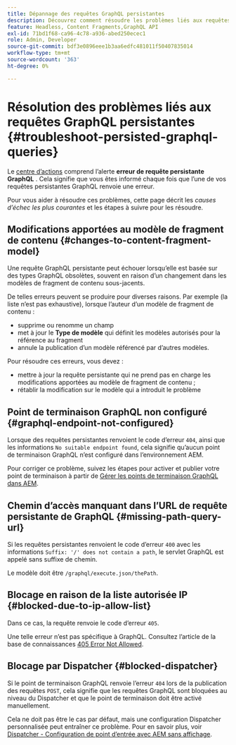 ```yaml
---
title: Dépannage des requêtes GraphQL persistantes
description: Découvrez comment résoudre les problèmes liés aux requêtes GraphQL persistantes dans Adobe Experience Manager as a Cloud Service.
feature: Headless, Content Fragments,GraphQL API
exl-id: 71bd1f68-ca96-4c78-a936-abed250ecec1
role: Admin, Developer
source-git-commit: bdf3e0896eee1b3aa6edfc481011f50407835014
workflow-type: tm+mt
source-wordcount: '363'
ht-degree: 0%

---
```


# Résolution des problèmes liés aux requêtes GraphQL persistantes {#troubleshoot-persisted-graphql-queries}

Le [centre d’actions](/help/operations/actions-center.md) comprend l’alerte **erreur de requête persistante GraphQL** . Cela signifie que vous êtes informé chaque fois que l’une de vos requêtes persistantes GraphQL renvoie une erreur.

Pour vous aider à résoudre ces problèmes, cette page décrit les *causes d’échec les plus courantes* et les étapes à suivre pour les résoudre.

## Modifications apportées au modèle de fragment de contenu {#changes-to-content-fragment-model}

Une requête GraphQL persistante peut échouer lorsqu’elle est basée sur des types GraphQL obsolètes, souvent en raison d’un changement dans les modèles de fragment de contenu sous-jacents.

De telles erreurs peuvent se produire pour diverses raisons. Par exemple (la liste n’est pas exhaustive), lorsque l’auteur d’un modèle de fragment de contenu :

* supprime ou renomme un champ
* met à jour le **Type de modèle** qui définit les modèles autorisés pour la référence au fragment
* annule la publication d’un modèle référencé par d’autres modèles.

Pour résoudre ces erreurs, vous devez :

* mettre à jour la requête persistante qui ne prend pas en charge les modifications apportées au modèle de fragment de contenu ;
* rétablir la modification sur le modèle qui a introduit le problème

## Point de terminaison GraphQL non configuré {#graphql-endpoint-not-configured}

Lorsque des requêtes persistantes renvoient le code d’erreur `404`, ainsi que les informations `No suitable endpoint found`, cela signifie qu’aucun point de terminaison GraphQL n’est configuré dans l’environnement AEM.

Pour corriger ce problème, suivez les étapes pour activer et publier votre point de terminaison à partir de [Gérer les points de terminaison GraphQL dans AEM](/help/headless/graphql-api/graphql-endpoint.md).

## Chemin d’accès manquant dans l’URL de requête persistante de GraphQL {#missing-path-query-url}

Si les requêtes persistantes renvoient le code d’erreur `400` avec les informations `Suffix: '/' does not contain a path`, le servlet GraphQL est appelé sans suffixe de chemin.

Le modèle doit être `/graphql/execute.json/thePath`.

## Blocage en raison de la liste autorisée IP {#blocked-due-to-ip-allow-list}

Dans ce cas, la requête renvoie le code d’erreur `405`.

Une telle erreur n’est pas spécifique à GraphQL. Consultez l’article de la base de connaissances [405 Error Not Allowed](https://experienceleague.adobe.com/fr/docs/experience-cloud-kcs/kbarticles/ka-20824).

## Blocage par Dispatcher {#blocked-dispatcher}

Si le point de terminaison GraphQL renvoie l’erreur `404` lors de la publication des requêtes `POST`, cela signifie que les requêtes GraphQL sont bloquées au niveau du Dispatcher et que le point de terminaison doit être activé manuellement.

Cela ne doit pas être le cas par défaut, mais une configuration Dispatcher personnalisée peut entraîner ce problème. Pour en savoir plus, voir [Dispatcher - Configuration de point d’entrée avec AEM sans affichage](/help/headless/deployment/dispatcher.md).
